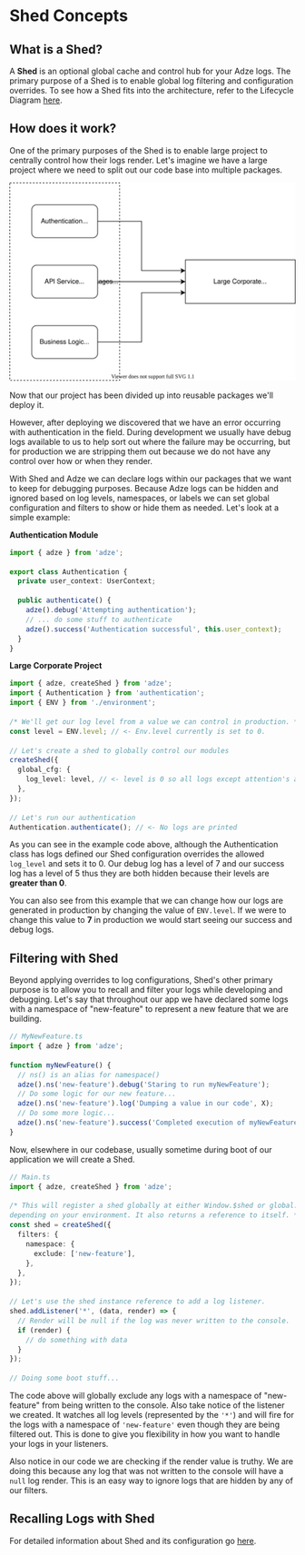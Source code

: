 # Shed Concepts

## What is a Shed?

A **Shed** is an optional global cache and control hub for your Adze logs. The
primary purpose of a Shed is to enable global log filtering and
configuration overrides. To see how a Shed fits into the architecture, refer to
the Lifecycle Diagram [here](concepts.html#lifecycle).

## How does it work?

One of the primary purposes of the Shed is to enable large project to centrally
control how their logs render. Let's imagine we have a large project where we
need to split out our code base into multiple packages.

![Large corporate project with broken into packages](../assets/large-project.svg)

Now that our project has been divided up into reusable packages we'll deploy it.

However, after deploying we discovered that we have an error occurring with authentication in the field. During development we usually have debug logs available to us to help sort out where the failure may be occurring, but for production we are stripping them out because we do not have any control over how or when they render.

With Shed and Adze we can declare logs within our packages that we want to keep for debugging purposes. Because Adze logs can be hidden and ignored based on log levels, namespaces, or labels we can set global configuration and filters to show or hide them as needed. Let's look at a simple example:

**Authentication Module**

```typescript
import { adze } from 'adze';

export class Authentication {
  private user_context: UserContext;

  public authenticate() {
    adze().debug('Attempting authentication');
    // ... do some stuff to authenticate
    adze().success('Authentication successful', this.user_context);
  }
}
```

**Large Corporate Project**

```typescript
import { adze, createShed } from 'adze';
import { Authentication } from 'authentication';
import { ENV } from './environment';

/* We'll get our log level from a value we can control in production. */
const level = ENV.level; // <- Env.level currently is set to 0.

// Let's create a shed to globally control our modules
createShed({
  global_cfg: {
    log_level: level, // <- level is 0 so all logs except attention's are hidden
  },
});

// Let's run our authentication
Authentication.authenticate(); // <- No logs are printed
```

As you can see in the example code above, although the Authentication class has logs
defined our Shed configuration overrides the allowed `log_level` and sets it to 0. Our
debug log has a level of 7 and our success log has a level of 5 thus they are both hidden
because their levels are **greater than 0**.

You can also see from this example that we can change how our logs are generated in production by changing the value of `ENV.level`. If we were to change this value to **7** in production we would start seeing our success and debug logs.

## Filtering with Shed

Beyond applying overrides to log configurations, Shed's other primary purpose is to allow you to recall and filter your logs while developing and debugging. Let's say that throughout our app we have declared some logs with a namespace of "new-feature" to represent a new feature that we are building.

```typescript
// MyNewFeature.ts
import { adze } from 'adze';

function myNewFeature() {
  // ns() is an alias for namespace()
  adze().ns('new-feature').debug('Staring to run myNewFeature');
  // Do some logic for our new feature...
  adze().ns('new-feature').log('Dumping a value in our code', X);
  // Do some more logic...
  adze().ns('new-feature').success('Completed execution of myNewFeature!');
}
```

Now, elsewhere in our codebase, usually sometime during boot of our application we will create a Shed.

```typescript
// Main.ts
import { adze, createShed } from 'adze';

/* This will register a shed globally at either Window.$shed or global.$shed
depending on your environment. It also returns a reference to itself. */
const shed = createShed({
  filters: {
    namespace: {
      exclude: ['new-feature'],
    },
  },
});

// Let's use the shed instance reference to add a log listener.
shed.addListener('*', (data, render) => {
  // Render will be null if the log was never written to the console.
  if (render) {
    // do something with data
  }
});

// Doing some boot stuff...
```

The code above will globally exclude any logs with a namespace of "new-feature" from being written to the console. Also take notice of the listener we created. It watches all log levels (represented by the `'*'`) and will fire for the logs with a namespace of `'new-feature'` even though they are being filtered out. This is done to give you flexibility in how you want to handle your logs in your listeners.

Also notice in our code we are checking if the render value is truthy. We are doing this because any log that was not written to the console will have a `null` log render. This is an easy way to ignore logs that are hidden by any of our filters.

## Recalling Logs with Shed

For detailed information about Shed and its configuration go [here](#add-me-later).
